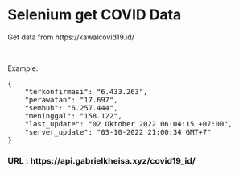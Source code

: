 <h1> Selenium get COVID Data </h1>
<p>Get data from https://kawalcovid19.id/</p>
<br>
<p>Example:<br></p>
<pre>
{
    "terkonfirmasi": "6.433.263",
    "perawatan": "17.697",
    "sembuh": "6.257.444",
    "meninggal": "158.122",
    "last_update": "02 Oktober 2022 06:04:15 +07:00",
    "server_update": "03-10-2022 21:00:34 GMT+7"
}
</pre>
<h3>URL : https://api.gabrielkheisa.xyz/covid19_id/</h3>
